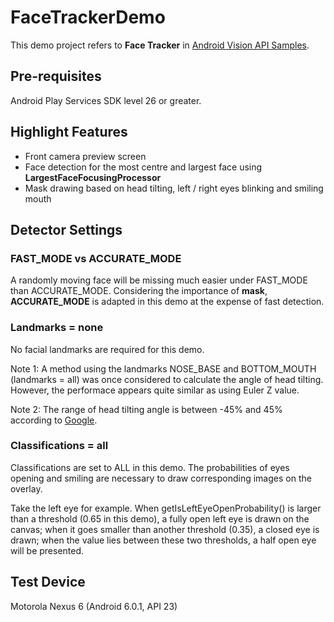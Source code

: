 # FaceTrackerDemo

This demo project refers to **Face Tracker** in [Android Vision API Samples](https://github.com/googlesamples/android-vision).

## Pre-requisites

Android Play Services SDK level 26 or greater.

## Highlight Features

* Front camera preview screen
* Face detection for the most centre and largest face using **LargestFaceFocusingProcessor**
* Mask drawing based on head tilting, left / right eyes blinking and smiling mouth

## Detector Settings

### FAST_MODE vs ACCURATE_MODE

A randomly moving face will be missing much easier under FAST_MODE than ACCURATE_MODE. Considering the importance of **mask**, **ACCURATE_MODE** is adapted in this demo at the expense of fast detection.

### Landmarks = none

No facial landmarks are required for this demo. 

Note 1: A method using the landmarks NOSE_BASE and BOTTOM_MOUTH (landmarks = all) was once considered to calculate the angle of head tilting. However, the performace appears quite similar as using Euler Z value. 

Note 2: The range of head tilting angle is between -45% and 45% according to [Google](https://developers.google.com/vision/face-detection-concepts#face_orientation).

### Classifications = all

Classifications are set to ALL in this demo. The probabilities of eyes opening and smiling are necessary to draw corresponding images on the overlay.

Take the left eye for example. When getIsLeftEyeOpenProbability() is larger than a threshold (0.65 in this demo), a fully open left eye is drawn on the canvas; when it goes smaller than another threshold (0.35), a closed eye is drawn; when the value lies between these two thresholds, a half open eye will be presented.

## Test Device

Motorola Nexus 6 (Android 6.0.1, API 23)
